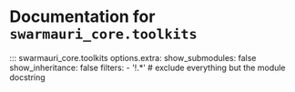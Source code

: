 # Documentation for `swarmauri_core.toolkits`

::: swarmauri_core.toolkits
    options.extra:
      show_submodules: false
      show_inheritance: false
      filters:
        - '!.*'  # exclude everything but the module docstring

